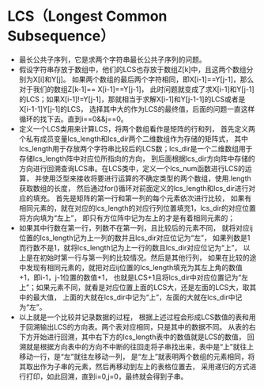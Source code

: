 # LCS（Longest Common Subsequence）
- 最长公共子序列，它是求两个字符串最长公共子序列的问题。
- 假设字符串存放于数组中，他们的LCS也存放于数组Z[k]中，且这两个数组分别为X[i]和Y[j]。 如果两个数组的最后两个字符相同，即X[i-1]==Y[j-1]，那么对于我们的数组Z[k-1]== X[i-1]==Y[j-1]， 此时问题就变成了求X[i-1]和Y[j-1]的LCS；如果X[i-1]!=Y[j-1]，那就相当于求解X[i-1]和Y[j-1-1]的LCS或者是X[i-1-1]Y[j-1]的LCS， 选择其中大的作为LCS的最终值，后面的问题一直这样循环的找下去。直到i==0&&j==0。
- 定义一个LCS类用来计算LCS，将两个数组看作是矩阵的行和列， 首先定义两个私有成员变量lcs_length和lcs_dir两个二维数组作为存储的矩阵式， 其中lcs_length用于存放两个字符串比较后的LCS数；lcs_dir是一个二维数组用于存储lcs_length阵中对应位所指向的方向， 到后面根据lcs_dir方向阵中存储的方向进行回溯查询LCS串。在LCS类中，定义一个lcs_num函数进行LCS的运算， 并使用泛型来接收将要进行运算的不确定类型的两个数组，使用.length获取数组的长度， 然后通过for()循环对前面定义的lcs_length和lcs_dir进行对应的填充。 首先是矩阵的第一行和第一列的每个元素依次进行比较， 如果有相同元素的，就在对应的lcs_length的对应行列位置填充1，lcs_dir的对应位置将方向填为“左上”， 即只有方位阵中记为左上的才是有着相同元素的；
- 如果其中行数在第一行，列数不在第一列，且比较后的元素不同， 就将对应ij位置的lcs_length记为上一列的数并且lcs_dir对应位记为“左”， 如果列数是1而行数不是1，就将lcs_length记为上一行的数且lcs_dir对应位记为“上”， 以上是在初始时第一行与第一列的比较情况。然后是其他行列， 如果在比较的途中发现有相同元素的，就把对应ij位置的lcs_length填充为其左上角的数值+1，即i-1，j-1位置的数值+1， 也就是LCS+1且将lcs_dir中对应位置记为“左上”；如果元素不同，就看是对应位置上面的LCS大，还是左面的LCS大，取其中的最大值， 上面的大就在lcs_dir中记为“上”，左面的大就在lcs_dir中记为“左”。
- 以上就是一个比较并记录数据的过程， 根据上述过程会形成LCS数值的表和用于回溯输出LCS的方向表。两个表对应相同，只是其中的数据不同。 从表的右下方开始进行回溯，其中右下方的lcs_length表中的数值就是LCS的数值， 回溯就是根据方向表中的方向不中断的往回走将子串找出来，表中是“上”就往上移动一行，是“左”就往左移动一列， 是“左上”就表明两个数组的元素相同，将其取出作为子串的元素，然后再移动到左上的表格位置去， 采用递归的方式进行打印，如此回溯，直到i=0,j=0，最终就会得到子串。
